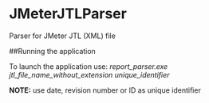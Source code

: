 # JMeterJTLParser
Parser for JMeter JTL (XML) file

##Running the application

To launch the application use:
*report_parser.exe jtl_file_name_without_extension unique_identifier* 

**NOTE:** use date, revision number or ID as unique identifier
